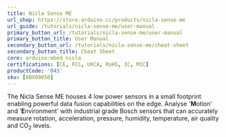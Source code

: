 ```yaml
---
title: Nicla Sense ME
url_shop: https://store.arduino.cc/products/nicla-sense-me
url_guide: /tutorials/nicla-sense-me/user-manual
primary_button_url: /tutorials/nicla-sense-me/user-manual
primary_button_title: User Manual
secondary_button_url: /tutorials/nicla-sense-me/cheat-sheet
secondary_button_title: Cheat Sheet
core: arduino:mbed_nicla
certifications: [CE, FCC, UKCA, RoHS, IC, MIC]
productCode: '043'
sku: [ABX00050]
---
```


The Nicla Sense ME houses 4 low power sensors in a small footprint enabling powerful data fusion capabilities on the edge. Analyse '**M**otion' and '**E**nvironment' with industrial grade Bosch sensors that can accurately measure rotation, acceleration, pressure, humidity, temperature, air quality and CO<sub>2</sub> levels.

